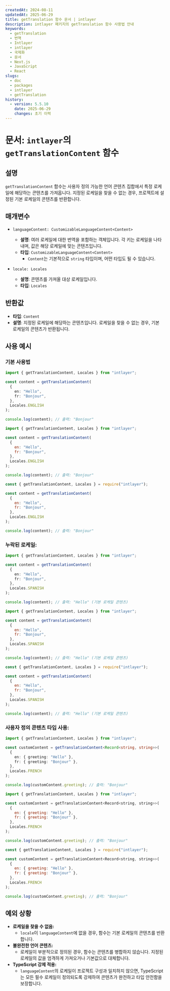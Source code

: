 ```yaml
---
createdAt: 2024-08-11
updatedAt: 2025-06-29
title: getTranslation 함수 문서 | intlayer
description: intlayer 패키지의 getTranslation 함수 사용법 안내
keywords:
  - getTranslation
  - 번역
  - Intlayer
  - intlayer
  - 국제화
  - 문서
  - Next.js
  - JavaScript
  - React
slugs:
  - doc
  - packages
  - intlayer
  - getTranslation
history:
  - version: 5.5.10
    date: 2025-06-29
    changes: 초기 이력
---
```


# 문서: `intlayer`의 `getTranslationContent` 함수

## 설명

`getTranslationContent` 함수는 사용자 정의 가능한 언어 콘텐츠 집합에서 특정 로케일에 해당하는 콘텐츠를 가져옵니다. 지정된 로케일을 찾을 수 없는 경우, 프로젝트에 설정된 기본 로케일의 콘텐츠를 반환합니다.

## 매개변수

- `languageContent: CustomizableLanguageContent<Content>`

  - **설명**: 여러 로케일에 대한 번역을 포함하는 객체입니다. 각 키는 로케일을 나타내며, 값은 해당 로케일에 맞는 콘텐츠입니다.
  - **타입**: `CustomizableLanguageContent<Content>`
    - `Content`는 기본적으로 `string` 타입이며, 어떤 타입도 될 수 있습니다.

- `locale: Locales`

  - **설명**: 콘텐츠를 가져올 대상 로케일입니다.
  - **타입**: `Locales`

## 반환값

- **타입**: `Content`
- **설명**: 지정된 로케일에 해당하는 콘텐츠입니다. 로케일을 찾을 수 없는 경우, 기본 로케일의 콘텐츠가 반환됩니다.

## 사용 예시

### 기본 사용법

```typescript codeFormat="typescript"
import { getTranslationContent, Locales } from "intlayer";

const content = getTranslationContent(
  {
    en: "Hello",
    fr: "Bonjour",
  },
  Locales.ENGLISH
);

console.log(content); // 출력: "Bonjour"
```

```javascript codeFormat="esm"
import { getTranslationContent, Locales } from "intlayer";

const content = getTranslationContent(
  {
    en: "Hello",
    fr: "Bonjour",
  },
  Locales.ENGLISH
);

console.log(content); // 출력: "Bonjour"
```

```javascript codeFormat="commonjs"
const { getTranslationContent, Locales } = require("intlayer");

const content = getTranslationContent(
  {
    en: "Hello",
    fr: "Bonjour",
  },
  Locales.ENGLISH
);

console.log(content); // 출력: "Bonjour"
```

### 누락된 로케일:

```typescript codeFormat="typescript"
import { getTranslationContent, Locales } from "intlayer";

const content = getTranslationContent(
  {
    en: "Hello",
    fr: "Bonjour",
  },
  Locales.SPANISH
);

console.log(content); // 출력: "Hello" (기본 로케일 콘텐츠)
```

```javascript codeFormat="esm"
import { getTranslationContent, Locales } from "intlayer";

const content = getTranslationContent(
  {
    en: "Hello",
    fr: "Bonjour",
  },
  Locales.SPANISH
);

console.log(content); // 출력: "Hello" (기본 로케일 콘텐츠)
```

```javascript codeFormat="commonjs"
const { getTranslationContent, Locales } = require("intlayer");

const content = getTranslationContent(
  {
    en: "Hello",
    fr: "Bonjour",
  },
  Locales.SPANISH
);

console.log(content); // 출력: "Hello" (기본 로케일 콘텐츠)
```

### 사용자 정의 콘텐츠 타입 사용:

```typescript codeFormat="typescript"
import { getTranslationContent, Locales } from "intlayer";

const customContent = getTranslationContent<Record<string, string>>(
  {
    en: { greeting: "Hello" },
    fr: { greeting: "Bonjour" },
  },
  Locales.FRENCH
);

console.log(customContent.greeting); // 출력: "Bonjour"
```

```javascript codeFormat="esm"
import { getTranslationContent, Locales } from "intlayer";

const customContent = getTranslationContent<Record<string, string>>(
  {
    en: { greeting: "Hello" },
    fr: { greeting: "Bonjour" },
  },
  Locales.FRENCH
);

console.log(customContent.greeting); // 출력: "Bonjour"
```

```javascript codeFormat="commonjs"
const { getTranslationContent, Locales } = require("intlayer");

const customContent = getTranslationContent<Record<string, string>>(
  {
    en: { greeting: "Hello" },
    fr: { greeting: "Bonjour" },
  },
  Locales.FRENCH
);

console.log(customContent.greeting); // 출력: "Bonjour"
```

## 예외 상황

- **로케일을 찾을 수 없음:**
  - `locale`이 `languageContent`에 없을 경우, 함수는 기본 로케일의 콘텐츠를 반환합니다.
- **불완전한 언어 콘텐츠:**
  - 로케일이 부분적으로 정의된 경우, 함수는 콘텐츠를 병합하지 않습니다. 지정된 로케일의 값을 엄격하게 가져오거나 기본값으로 대체합니다.
- **TypeScript 강제 적용:**
  - `languageContent`의 로케일이 프로젝트 구성과 일치하지 않으면, TypeScript는 모든 필수 로케일이 정의되도록 강제하여 콘텐츠가 완전하고 타입 안전함을 보장합니다.
